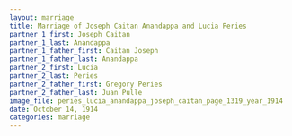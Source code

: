 ```yaml
---
layout: marriage
title: Marriage of Joseph Caitan Anandappa and Lucia Peries
partner_1_first: Joseph Caitan
partner_1_last: Anandappa
partner_1_father_first: Caitan Joseph
partner_1_father_last: Anandappa
partner_2_first: Lucia
partner_2_last: Peries
partner_2_father_first: Gregory Peries
partner_2_father_last: Juan Pulle
image_file: peries_lucia_anandappa_joseph_caitan_page_1319_year_1914
date: October 14, 1914
categories: marriage
---
```


